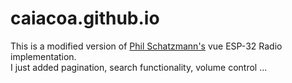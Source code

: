 # caiacoa.github.io

This is a modified version of <a href=https://github.com/pschatzmann/esp32_radio>Phil Schatzmann's</a> vue ESP-32 Radio implementation. <br>
I just added pagination, search functionality, volume control ...
